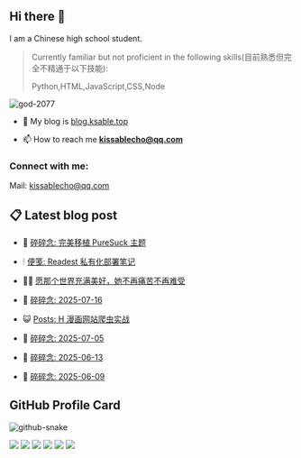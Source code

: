 ## Hi there 👋

I am a Chinese high school student.

>Currently familiar but not proficient in the following skills(目前熟悉但完全不精通于以下技能):
>
>Python,HTML,JavaScript,CSS,Node


<p align="left"> <img src="https://komarev.com/ghpvc/?username=god-2077&label=Profile%20views&color=0e75b6&style=flat" alt="god-2077" /> </p>

- 📝 My blog is [blog.ksable.top](https://blog.ksable.top/)

- 📫 How to reach me **kissablecho@qq.com**



<h3 align="left">Connect with me:</h3>
<p align="center">

Mail: [kissablecho@qq.com](mailto:kissablecho@qq.com)

## 📋 Latest blog post

<!-- BLOG-POST-LIST:START -->
- 👹 [碎碎念: 完美移植 PureSuck 主题](https://blog.ksable.top/2025/08/30/sui-sui-nian-wan-mei-yi-zhi-puresuck-zhu-ti/) 

- 🕯 [便笺: Readest 私有化部署笔记](https://blog.ksable.top/2025/07/28/bian-jian-readest-si-you-hua-bu-shu-bi-ji/) 

- 🧑‍🏫 [愿那个世界充满美好，她不再痛苦不再难受](https://blog.ksable.top/2025/07/22/yuan-na-ge-shi-jie-chong-man-mei-hao-ta-bu-zai-tong-ku-bu-zai-nan-shou/) 

- 🤩 [碎碎念: 2025-07-16](https://blog.ksable.top/2025/07/15/sui-sui-nian-2025-07-19/) 

- 😺 [Posts: H 漫画网站爬虫实战](https://blog.ksable.top/2025/07/12/posts-h-man-hua-wang-zhan-pa-chong-shi-zhan/) 

- 🐲 [碎碎念: 2025-07-05](https://blog.ksable.top/2025/07/05/sui-sui-nian-2025-07-05/) 

- 🦆 [碎碎念: 2025-06-13](https://blog.ksable.top/2025/06/12/sui-sui-nian-2025-06-13/) 

- 🎉 [碎碎念: 2025-06-09](https://blog.ksable.top/2025/06/09/sui-sui-nian-2025-06-09/) 
<!-- BLOG-POST-LIST:END -->

## GitHub Profile Card

<picture>
  <source media="(prefers-color-scheme: dark)" srcset="https://god-2077.buasis.eu.org/github-contribution-grid-snake/github-snake-dark.svg" />
  <source media="(prefers-color-scheme: light)" srcset="https://god-2077.buasis.eu.org/github-contribution-grid-snake/github-snake.svg" />
  <img alt="github-snake" src="https://god-2077.buasis.eu.org/github-contribution-grid-snake/github-snake-dark.svg" />
</picture>

[![](https://god-2077.buasis.eu.org/profile-3d-contrib/profile-night-rainbow.svg)](https://github.com/God-2077)
[![](https://god-2077.buasis.eu.org/profile-summary-card-output/tokyonight/0-profile-details.svg)](https://github.com/God-2077)
[![](https://god-2077.buasis.eu.org/profile-summary-card-output/tokyonight/1-repos-per-language.svg)](https://github.com/God-2077) [![](https://god-2077.buasis.eu.org/profile-summary-card-output/tokyonight/2-most-commit-language.svg)](https://github.com/God-2077)
[![](https://god-2077.buasis.eu.org/profile-summary-card-output/tokyonight/3-stats.svg)](https://github.com/God-2077) [![](https://god-2077.buasis.eu.org/profile-summary-card-output/tokyonight/4-productive-time.svg)](https://github.com/God-2077)
